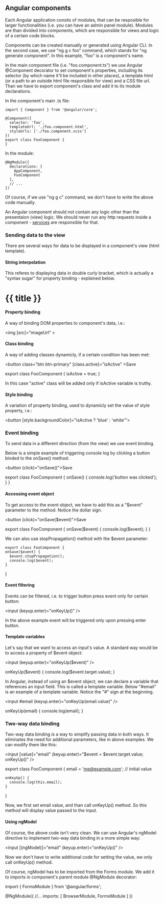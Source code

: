 ## Angular components

Each Angular application consits of modules, that can be resposible for larger functionalities (i.e. you can have an admin panel module). Modules are than divided into components, which are responsible for views and logic of a certain code blocks.

Components can be created manually or generated using Angular CLI. In the second case, we use "ng g c foo" command, which stands for "ng generate component". In this example, "foo" is a component's name.

In the main component file (i.e. "foo.component.ts") we use Angular @Component decorator to set component's properties, including its selector (by which name it'll be included in other places), a template html (or a path to an outside html file responsible for view) and a CSS file url. Than we have to export component's class and add it to its module declarations.

In the component's main .ts file:

    import { Component } from '@angular/core';

    @Component({
      selector: 'foo',
      templateUrl: './foo.component.html',
      styleUrls: ['./foo.component.scss']
    })
    export class FooComponent {
    }

In the module:

    @NgModule({
      declarations: [
        AppComponent,
        FooComponent
      ],
      // ...
    })

Of course, if we use "ng g c" command, we don't have to write the above code manually.

An Angular component should not contain any logic other than the presentaion (view) logic. We should never run any http requests inside a component - [services](https://github.com/JarekSopinski/TIL/blob/master/Angular/Services.md) are responsible for that.

### Sending data to the view

There are several ways for data to be displayed in a component's view (html template).

#### String interpolation

This referes to displaying data in double curly bracket, which is actually a "syntax sugar" for property binding - explained below.

  <h1>{{ title }}</h1>

#### Property binding

A way of binding DOM properties to component's data, i.e.:

  <img [src]="imageUrl" >

#### Class binding

A way of adding classes dynamicly, if a certain condition has been met:

  <button class="btn btn-primary" [class.active]="isActive" >Save</button>

  export class FooComponent {
    isActive = true;
  }

In this case "active" class will be added only if isActive variable is truthy.

#### Style binding

A variation of property binding, used to dynamicly set the value of style property, i.e.:

  <button [style.backgroundColor]="isActive ? 'blue' : 'white'"></button>

### Event binding

To send data in a different direction (from the view) we use event binding.

Below is a simple example of triggering console log by clicking a button binded to the onSave() method:

  <button (click)="onSave()">Save</button>

  export class FooComponent {
    onSave() {
      console.log('button was clicked');
    }
  }

#### Accessing event object

To get access to the event object, we have to add this as a "$event" parameter to the method. Notice the dollar sign.

  <button (click)="onSave($event)">Save</button>

  export class FooComponent {
    onSave($event) {
      console.log($event);
    }
  }

We can also use stopPropagation() method with the $event parameter:

    export class FooComponent {
    onSave($event) {
      $event.stopPropagation();
      console.log($event);
    }
  }

#### Event filtering

Events can be filtered, i.e. to trigger button press event only for certain button:

  <input (keyup.enter)="onKeyUp()" />

In the above example event will be triggered only upon pressing enter button.

#### Template variables

Let's say that we want to access an input's value. A standard way would be to access a property of $event object:

  <input (keyup.enter)="onKeyUp($event)" />

  onKeyUp($event) {
    console.log($event.target.value);
  }

In Angular, instead of using an $event object, we can declare a variable that references an input field. This is called a template variable. Below "#email" is an example of a template variable. Notice the "#" sign at the beginning.

  <input #email (keyup.enter)="onKeyUp(email.value)" />

  onKeyUp(email) {
    console.log(email);
  }

### Two-way data binding

Two-way data binding is a way to simplify passing data in both ways. It eliminates the need for additional parameters, like in above examples. We can modify them like this:

  <input [value]="email" (keyup.enter)="$event = $event.target.value; onKeyUp()" />

  export class FooComponent {
    email = 'me@example.com'; // initial value
    
    onKeyUp() {
      console.log(this.email);
    }
  }

Now, we first set email value, and than call onKeyUp() method. So this method will display value passed to the input. 

#### Using ngModel

Of course, the above code isn't very clean. We can use Angular's ngModel directive to implement two-way data binding in a more simple way:

  <input [(ngModel)]="email" (keyup.enter)="onKeyUp()" />

Now we don't have to write additional code for setting the value, we only call onKeyUp() method.

Of course, ngModel has to be imported from the Forms module. We add it  to imports in component's parent module @NgModule decorator:

  import { FormsModule } from '@angular/forms';

  @NgModule({
    //...
    imports: [
      BrowserModule,
      FormsModule
    ]
  })